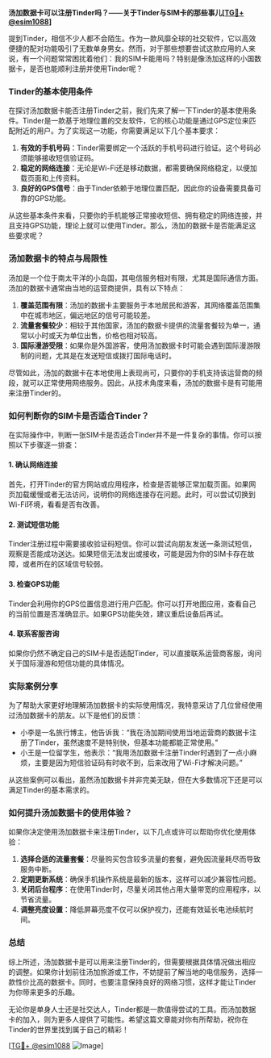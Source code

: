 **汤加数据卡可以注册Tinder吗？——关于Tinder与SIM卡的那些事儿[[TG💪+ @esim1088](https://t.me/s/esim1088)]**

提到Tinder，相信不少人都不会陌生。作为一款风靡全球的社交软件，它以高效便捷的配对功能吸引了无数单身男女。然而，对于那些想要尝试这款应用的人来说，有一个问题常常困扰着他们：我的SIM卡能用吗？特别是像汤加这样的小国数据卡，是否也能顺利注册并使用Tinder呢？

### Tinder的基本使用条件

在探讨汤加数据卡能否注册Tinder之前，我们先来了解一下Tinder的基本使用条件。Tinder是一款基于地理位置的交友软件，它的核心功能是通过GPS定位来匹配附近的用户。为了实现这一功能，你需要满足以下几个基本要求：

1. **有效的手机号码**：Tinder需要绑定一个活跃的手机号码进行验证。这个号码必须能够接收短信验证码。
2. **稳定的网络连接**：无论是Wi-Fi还是移动数据，都需要确保网络稳定，以便加载页面和上传资料。
3. **良好的GPS信号**：由于Tinder依赖于地理位置匹配，因此你的设备需要具备可靠的GPS功能。

从这些基本条件来看，只要你的手机能够正常接收短信、拥有稳定的网络连接，并且支持GPS功能，理论上就可以使用Tinder。那么，汤加的数据卡是否能满足这些要求呢？

### 汤加数据卡的特点与局限性

汤加是一个位于南太平洋的小岛国，其电信服务相对有限，尤其是国际通信方面。汤加的数据卡通常由当地的运营商提供，具有以下特点：

1. **覆盖范围有限**：汤加的数据卡主要服务于本地居民和游客，其网络覆盖范围集中在城市地区，偏远地区的信号可能较差。
2. **流量套餐较少**：相较于其他国家，汤加的数据卡提供的流量套餐较为单一，通常以小时或天为单位出售，价格也相对较高。
3. **国际漫游受限**：如果你是外国游客，使用汤加数据卡时可能会遇到国际漫游限制的问题，尤其是在发送短信或拨打国际电话时。

尽管如此，汤加的数据卡在本地使用上表现尚可，只要你的手机支持该运营商的频段，就可以正常使用网络服务。因此，从技术角度来看，汤加的数据卡是有可能用来注册Tinder的。

### 如何判断你的SIM卡是否适合Tinder？

在实际操作中，判断一张SIM卡是否适合Tinder并不是一件复杂的事情。你可以按照以下步骤逐一排查：

#### 1. 确认网络连接
首先，打开Tinder的官方网站或应用程序，检查是否能够正常加载页面。如果网页加载缓慢或者无法访问，说明你的网络连接存在问题。此时，可以尝试切换到Wi-Fi环境，看看是否有改善。

#### 2. 测试短信功能
Tinder注册过程中需要接收验证码短信。你可以尝试向朋友发送一条测试短信，观察是否能成功送达。如果短信无法发出或接收，可能是因为你的SIM卡存在故障，或者所在的区域信号较弱。

#### 3. 检查GPS功能
Tinder会利用你的GPS位置信息进行用户匹配。你可以打开地图应用，查看自己的当前位置是否准确显示。如果GPS功能失效，建议重启设备后再试。

#### 4. 联系客服咨询
如果你仍然不确定自己的SIM卡是否适配Tinder，可以直接联系运营商客服，询问关于国际漫游和短信功能的具体情况。

### 实际案例分享

为了帮助大家更好地理解汤加数据卡的实际使用情况，我特意采访了几位曾经使用过汤加数据卡的朋友。以下是他们的反馈：

- 小李是一名旅行博主，他告诉我：“我在汤加期间使用当地运营商的数据卡注册了Tinder，虽然速度不是特别快，但基本功能都能正常使用。”
- 小王是一位留学生，他表示：“我用汤加数据卡注册Tinder时遇到了一点小麻烦，主要是因为短信验证码有时收不到，后来改用了Wi-Fi才解决问题。”

从这些案例可以看出，虽然汤加数据卡并非完美无缺，但在大多数情况下还是可以满足Tinder的基本需求的。

### 如何提升汤加数据卡的使用体验？

如果你决定使用汤加数据卡来注册Tinder，以下几点或许可以帮助你优化使用体验：

1. **选择合适的流量套餐**：尽量购买包含较多流量的套餐，避免因流量耗尽而导致服务中断。
2. **定期更新系统**：确保手机操作系统是最新的版本，这样可以减少兼容性问题。
3. **关闭后台程序**：在使用Tinder时，尽量关闭其他占用大量带宽的应用程序，以节省流量。
4. **调整亮度设置**：降低屏幕亮度不仅可以保护视力，还能有效延长电池续航时间。

### 总结

综上所述，汤加数据卡是可以用来注册Tinder的，但需要根据具体情况做出相应的调整。如果你计划前往汤加旅游或工作，不妨提前了解当地的电信服务，选择一款性价比高的数据卡。同时，也要注意保持良好的网络习惯，这样才能让Tinder为你带来更多的乐趣。

无论你是单身人士还是社交达人，Tinder都是一款值得尝试的工具。而汤加数据卡的加入，则为更多人提供了可能性。希望这篇文章能对你有所帮助，祝你在Tinder的世界里找到属于自己的精彩！

[[TG💪+ @esim1088](https://t.me/s/esim1088) ![Image](https://i.postimg.cc/4NQfJmqS/Snipaste-2025-05-13-00-14-12.png)]